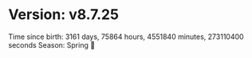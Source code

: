 # Version: v8.7.25
Time since birth: 3161 days, 75864 hours, 4551840 minutes, 273110400 seconds
Season: Spring 🌸

